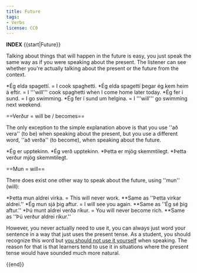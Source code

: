 ```yaml
---
title: Future
tags:
- Verbs
license: CC0
---
```


__INDEX__
{{start|Future}}
<level level="a1"/>

Talking about things that will happen in the future is easy, you just speak the same way as if you were speaking about the present. The listener can see whether you're actually talking about the present or the future from the context.

*Ég elda spagettí. = I cook spaghetti.
*Ég elda spagettí þegar ég kem heim á eftir. = I '''will''' cook spaghetti when I come home later today.
*Ég fer í sund. = I go swimming.
*Ég fer í sund um helgina. = I '''will''' go swimming next weekend.

==Verður = will be / becomes==
<level level="a1"/>

The only exception to the simple explanation above is that you use ''að vera'' (to be) when speaking about the present, but you use a different word, ''að verða'' (to become), when speaking about the future.

*Ég er upptekinn.
*Ég verð upptekinn.
*Þetta er mjög skemmtilegt.
*Þetta verður mjög skemmtilegt.

==Mun = will==
<level level="b1"/>

There does exist one other way to speak about the future, using ''mun'' (will):

*Þetta mun aldrei virka. = This will never work.
**Same as ''Þetta virkar aldrei.''
*Ég mun sjá þig aftur. = I will see you again.
**Same as ''Ég sé þig aftur.''
*Þú munt aldrei verða ríkur. = You will never become rich.
**Same as ''Þú verður aldrei ríkur.''

However, you never actually need to use it, you can always just word your sentence in a way that just uses the present tense. As a student, you should recognize this word but <u>you should not use it yourself</u> when speaking. The reason for that is that learners tend to use it in situations where the present tense would have sounded much more natural.

{{end}}
